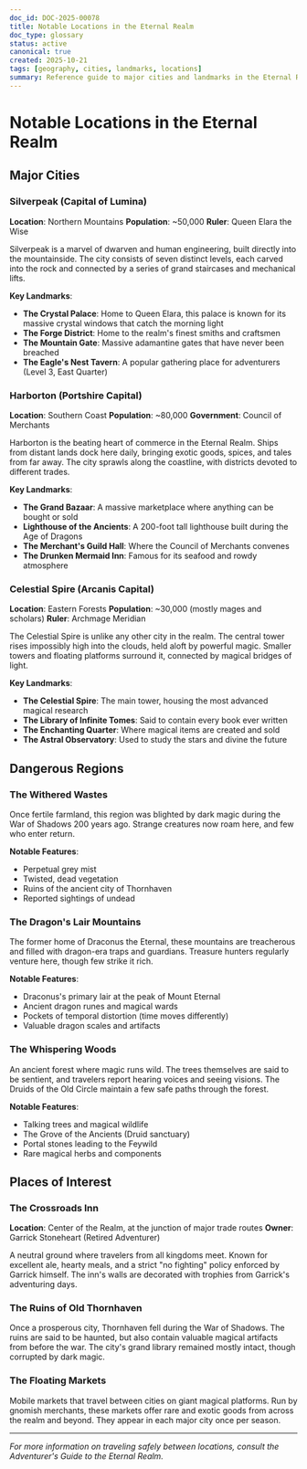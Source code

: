 ```yaml
---
doc_id: DOC-2025-00078
title: Notable Locations in the Eternal Realm
doc_type: glossary
status: active
canonical: true
created: 2025-10-21
tags: [geography, cities, landmarks, locations]
summary: Reference guide to major cities and landmarks in the Eternal Realm game world
---
```


# Notable Locations in the Eternal Realm

## Major Cities

### Silverpeak (Capital of Lumina)

**Location**: Northern Mountains
**Population**: ~50,000
**Ruler**: Queen Elara the Wise

Silverpeak is a marvel of dwarven and human engineering, built directly into the mountainside. The city consists of seven distinct levels, each carved into the rock and connected by a series of grand staircases and mechanical lifts.

**Key Landmarks**:

- **The Crystal Palace**: Home to Queen Elara, this palace is known for its massive crystal windows that catch the morning light
- **The Forge District**: Home to the realm's finest smiths and craftsmen
- **The Mountain Gate**: Massive adamantine gates that have never been breached
- **The Eagle's Nest Tavern**: A popular gathering place for adventurers (Level 3, East Quarter)

### Harborton (Portshire Capital)

**Location**: Southern Coast
**Population**: ~80,000
**Government**: Council of Merchants

Harborton is the beating heart of commerce in the Eternal Realm. Ships from distant lands dock here daily, bringing exotic goods, spices, and tales from far away. The city sprawls along the coastline, with districts devoted to different trades.

**Key Landmarks**:

- **The Grand Bazaar**: A massive marketplace where anything can be bought or sold
- **Lighthouse of the Ancients**: A 200-foot tall lighthouse built during the Age of Dragons
- **The Merchant's Guild Hall**: Where the Council of Merchants convenes
- **The Drunken Mermaid Inn**: Famous for its seafood and rowdy atmosphere

### Celestial Spire (Arcanis Capital)

**Location**: Eastern Forests
**Population**: ~30,000 (mostly mages and scholars)
**Ruler**: Archmage Meridian

The Celestial Spire is unlike any other city in the realm. The central tower rises impossibly high into the clouds, held aloft by powerful magic. Smaller towers and floating platforms surround it, connected by magical bridges of light.

**Key Landmarks**:

- **The Celestial Spire**: The main tower, housing the most advanced magical research
- **The Library of Infinite Tomes**: Said to contain every book ever written
- **The Enchanting Quarter**: Where magical items are created and sold
- **The Astral Observatory**: Used to study the stars and divine the future

## Dangerous Regions

### The Withered Wastes

Once fertile farmland, this region was blighted by dark magic during the War of Shadows 200 years ago. Strange creatures now roam here, and few who enter return.

**Notable Features**:

- Perpetual grey mist
- Twisted, dead vegetation
- Ruins of the ancient city of Thornhaven
- Reported sightings of undead

### The Dragon's Lair Mountains

The former home of Draconus the Eternal, these mountains are treacherous and filled with dragon-era traps and guardians. Treasure hunters regularly venture here, though few strike it rich.

**Notable Features**:

- Draconus's primary lair at the peak of Mount Eternal
- Ancient dragon runes and magical wards
- Pockets of temporal distortion (time moves differently)
- Valuable dragon scales and artifacts

### The Whispering Woods

An ancient forest where magic runs wild. The trees themselves are said to be sentient, and travelers report hearing voices and seeing visions. The Druids of the Old Circle maintain a few safe paths through the forest.

**Notable Features**:

- Talking trees and magical wildlife
- The Grove of the Ancients (Druid sanctuary)
- Portal stones leading to the Feywild
- Rare magical herbs and components

## Places of Interest

### The Crossroads Inn

**Location**: Center of the Realm, at the junction of major trade routes
**Owner**: Garrick Stoneheart (Retired Adventurer)

A neutral ground where travelers from all kingdoms meet. Known for excellent ale, hearty meals, and a strict "no fighting" policy enforced by Garrick himself. The inn's walls are decorated with trophies from Garrick's adventuring days.

### The Ruins of Old Thornhaven

Once a prosperous city, Thornhaven fell during the War of Shadows. The ruins are said to be haunted, but also contain valuable magical artifacts from before the war. The city's grand library remained mostly intact, though corrupted by dark magic.

### The Floating Markets

Mobile markets that travel between cities on giant magical platforms. Run by gnomish merchants, these markets offer rare and exotic goods from across the realm and beyond. They appear in each major city once per season.

---

*For more information on traveling safely between locations, consult the Adventurer's Guide to the Eternal Realm.*
